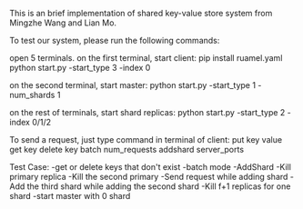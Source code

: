 This is an brief implementation of shared key-value store system from Mingzhe Wang and Lian Mo.

To test our system, please run the following commands:

open 5 terminals.
on the first terminal, start client:
pip install ruamel.yaml
python start.py -start_type 3 -index 0

on the second terminal, start master:
python start.py -start_type 1 -num_shards 1

on the rest of terminals, start shard replicas:
python start.py -start_type 2 -index 0/1/2

To send a request, just type command in terminal of client:
put key value
get key
delete key
batch num_requests
addshard server_ports

Test Case:
-get or delete keys that don't exist
-batch mode
-AddShard
-Kill primary replica
-Kill the second primary
-Send request while adding shard
-Add the third shard while adding the second shard
-Kill f+1 replicas for one shard
-start master with 0 shard


